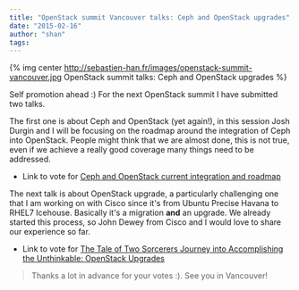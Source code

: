 ```yaml
---
title: "OpenStack summit Vancouver talks: Ceph and OpenStack upgrades"
date: "2015-02-16"
author: "shan"
tags: 
---
```


{% img center http://sebastien-han.fr/images/openstack-summit-vancouver.jpg OpenStack summit talks: Ceph and OpenStack upgrades %}

Self promotion ahead :) For the next OpenStack summit I have submitted two talks.

The first one is about Ceph and OpenStack (yet again!), in this session Josh Durgin and I will be focusing on the roadmap around the integration of Ceph into OpenStack. People might think that we are almost done, this is not true, even if we achieve a really good coverage many things need to be addressed.

- Link to vote for [Ceph and OpenStack current integration and roadmap](https://www.openstack.org/vote-vancouver/presentation/ceph-and-openstack-current-integration-and-roadmap)

  

The next talk is about OpenStack upgrade, a particularly challenging one that I am working on with Cisco since it's from Ubuntu Precise Havana to RHEL7 Icehouse. Basically it's a migration **and** an upgrade. We already started this process, so John Dewey from Cisco and I would love to share our experience so far.

- Link to vote for [The Tale of Two Sorcerers Journey into Accomplishing the Unthinkable: OpenStack Upgrades](https://www.openstack.org/vote-vancouver/presentation/the-tale-of-two-sorcerers-journey-into-accomplishing-the-unthinkable-openstack-upgrades)

  

> Thanks a lot in advance for your votes :). See you in Vancouver!

